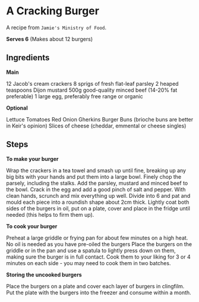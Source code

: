 # A Cracking Burger

A recipe from `Jamie's Ministry of Food`. 

**Serves 6** (Makes about 12 burgers)

## Ingredients

**Main**

12 Jacob's cream crackers
8 sprigs of fresh flat-leaf parsley
2 heaped teaspoons Dijon mustard
500g good-quality minced beef (14-20% fat preferable)
1 large egg, preferably free range or organic

**Optional**

Lettuce
Tomatoes
Red Onion
Gherkins
Burger Buns (brioche buns are better in Keir's opinion)
Slices of cheese (cheddar, emmental or cheese singles)

## Steps

**To make your burger**

Wrap the crackers in a tea towel and smash up until fine, breaking up any big 
bits with your hands and put them into a large bowl.
Finely chop the parsely, including the stalks.
Add the parsley, mustard and minced beef to the bowl.
Crack in the egg and add a good pinch of salt and pepper.
With clean hands, scrunch and mix everything up well. Divide into 6 and pat and
mould each piece into a roundish shape about 2cm thick.
Lightly coat both sides of the burgers in oil, put on a plate, cover and place
in the fridge until needed (this helps to firm them up).

**To cook your burger**

Preheat a large griddle or frying pan for about few minutes on a high heat.
No oil is needed as you have pre-oiled the burgers 
Place the burgers on the griddle or in the pan and use a spatula to lightly 
press down on them, making sure the burger is in full contact.
Cook them to your liking for 3 or 4 minutes on each side - you may need to cook
them in two batches.

**Storing the uncooked burgers**

Place the burgers on a plate and cover each layer of burgers in clingfilm.
Put the plate with the burgers into the freezer and consume within a month.
